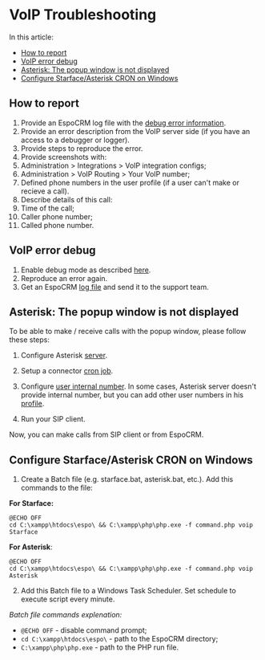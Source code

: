 # VoIP Troubleshooting

In this article:

* [How to report](#how-to-report)
* [VoIP error debug](#voip-error-debug)
* [Asterisk: The popup window is not displayed](#asterisk-the-popup-window-is-not-displayed)
* [Configure Starface/Asterisk CRON on Windows](#configure-starfaceasterisk-cron-on-windows)

## How to report

1. Provide an EspoCRM log file with the [debug error information](#voip-error-debug).
2. Provide an error description from the VoIP server side (if you have an access to a debugger or logger).
3. Provide steps to reproduce the error.
4. Provide screenshots with:
  1. Administration > Integrations > VoIP integration configs;
  2. Administration > VoIP Routing > Your VoIP number;
  3. Defined phone numbers in the user profile (if a user can't make or recieve a call).
5. Describe details of this call:
  1. Time of the call;
  2. Caller phone number;
  3. Called phone number.

## VoIP error debug

1. Enable debug mode as described [here](https://docs.espocrm.com/administration/troubleshooting/#enabling-debug-mode-for-a-logger).
2. Reproduce an error again.
3. Get an EspoCRM [log file](https://docs.espocrm.com/administration/troubleshooting/#check-logs) and send it to the support team.

## Asterisk: The popup window is not displayed

To be able to make / receive calls with the popup window, please follow these steps:

1. Configure Asterisk [server](https://www.espocrm.com/features/asterisk-integration-setup/#setup).

2. Setup a connector [cron job](https://www.espocrm.com/features/asterisk-integration-setup/#cron).

3. Configure [user internal number](https://www.espocrm.com/features/asterisk-integration-setup/#user-setup). In some cases, Asterisk server doesn't provide internal number, but you can add other user numbers in his [profile](https://www.espocrm.com/features/asterisk-integration-setup/#additional-phone-numbers).

4. Run your SIP client.

Now, you can make calls from SIP client or from EspoCRM.

## Configure Starface/Asterisk CRON on Windows

1. Create a Batch file (e.g. starface.bat, asterisk.bat, etc.). Add this commands to the file:

**For Starface:**
```
@ECHO OFF
cd C:\xampp\htdocs\espo\ && C:\xampp\php\php.exe -f command.php voip Starface
```
**For Asterisk**:
```
@ECHO OFF
cd C:\xampp\htdocs\espo\ && C:\xampp\php\php.exe -f command.php voip Asterisk
```
2. Add this Batch file to a Windows Task Scheduler. Set schedule to execute script every minute.

*Batch file commands explenation:*
- `@ECHO OFF` - disable command prompt;
- `cd C:\xampp\htdocs\espo\` - path to the EspoCRM directory;
- `C:\xampp\php\php.exe` - path to the PHP run file.
